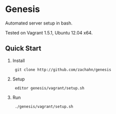 # Genesis

Automated server setup in bash.

Tested on Vagrant 1.5.1, Ubuntu 12.04 x64.

## Quick Start

1. Install

        git clone http://github.com/zachahn/genesis

2. Setup

        editor genesis/vagrant/setup.sh

3. Run

        ./genesis/vagrant/setup.sh
